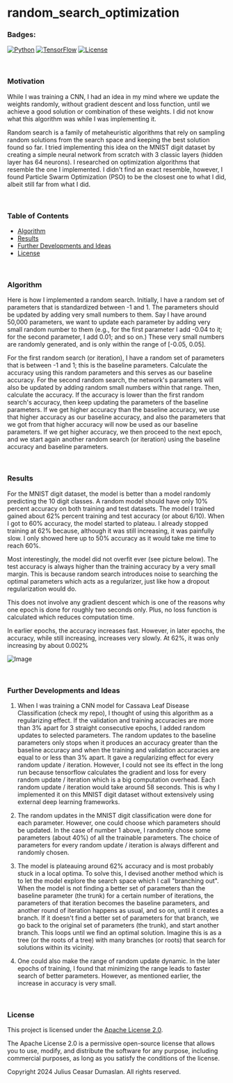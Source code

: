 # random_search_optimization

### Badges:

[![Python](https://img.shields.io/badge/Python-3.8-blue.svg)](https://www.python.org/)
[![TensorFlow](https://img.shields.io/badge/TensorFlow-2.x-orange.svg)](https://www.tensorflow.org/)
[![License](https://img.shields.io/badge/License-Apache%202.0-violet.svg)](https://opensource.org/licenses/Apache-2.0)

<br>

### Motivation
While I was training a CNN, I had an idea in my mind where we update the weights randomly, without gradient descent and loss function, until we achieve a good solution or combination of these weights. I did not know what this algorithm was while I was implementing it.

Random search is a family of metaheuristic algorithms that rely on sampling random solutions from the search space and keeping the best solution found so far. I tried implementing this idea on the MNIST digit dataset by creating a simple neural network from scratch with 3 classic layers (hidden layer has 64 neurons). I researched on optimization algorithms that resemble the one I implemented. I didn't find an exact resemble, however, I found Particle Swarm Optimization (PSO) to be the closest one to what I did, albeit still far from what I did.

<br>

### Table of Contents

- [Algorithm](https://github.com/jl-csar/random_search_optimization/edit/main/README.md#algorithm)
- [Results](https://github.com/jl-csar/random_search_optimization/edit/main/README.md#results)
- [Further Developments and Ideas](https://github.com/jl-csar/random_search_optimization/edit/main/README.md#further-developments-and-ideas)
- [License](https://github.com/jl-csar/random_search_optimization/edit/main/README.md#license)

<br>

### Algorithm
Here is how I implemented a random search. Initially, I have a random set of parameters that is standardized between -1 and 1. The parameters should be updated by adding very small numbers to them. Say I have around 50,000 parameters, we want to update each parameter by adding very small random number to them (e.g., for the first parameter I add -0.04 to it; for the second parameter, I add 0.01; and so on.) These very small numbers are randomly generated, and is only within the range of [-0.05, 0.05].

For the first random search (or iteration), I have a random set of parameters that is between -1 and 1; this is the baseline parameters. Calculate the accuracy using this random parameters and this serves as our baseline accuracy. For the second random search, the network's parameters will also be updated by adding random small numbers within that range. Then, calculate the accuracy. If the accuracy is lower than the first random search's accuracy, then keep updating the parameters of the baseline parameters. If we get higher accuracy than the baseline accuracy, we use that higher accuracy as our baseline accuracy, and also the parameters that we got from that higher accuracy will now be used as our baseline parameters. If we get higher accuracy, we then proceed to the next epoch, and we start again another random search (or iteration) using the baseline accuracy and baseline parameters.

<br>

### Results
For the MNIST digit dataset, the model is better than a model randomly predicting the 10 digit classes. A random model should have only 10% percent accuracy on both training and test datasets. The model I trained gained about 62% percent training and test accuracy (or about 6/10). When I got to 60% accuracy, the model started to plateau. I already stopped training at 62% because, although it was still increasing, it was painfully slow. I only showed here up to 50% accuracy as it would take me time to reach 60%.

Most interestingly, the model did not overfit ever (see picture below). The test accuracy is always higher than the training accuracy by a very small margin. This is because random search introduces noise to searching the optimal parameters which acts as a regularizer, just like how a dropout regularization would do.

This does not involve any gradient descent which is one of the reasons why one epoch is done for roughly two seconds only. Plus, no loss function is calculated which reduces computation time.

In earlier epochs, the accuracy increases fast. However, in later epochs, the accuracy, while still increasing, increases very slowly. At 62%, it was only increasing by about 0.002%

![Image](https://github.com/jl-csar/random_search_optimization/blob/main/training_results/accuracy%20graph.png)

<br>

### Further Developments and Ideas

1. When I was training a CNN model for Cassava Leaf Disease Classification (check my repo), I thought of using this algorithm as a regularizing effect. If the validation and training accuracies are more than 3% apart for 3 straight consecutive epochs, I added random updates to selected parameters. The random updates to the baseline parameters only stops when it produces an accuracy greater than the baseline accuracy and when the training and validation accuracies are equal to or less than 3% apart. It gave a regularizing effect for every random update / iteration. However, I could not see its effect in the long run because tensorflow calculates the gradient and loss for every random update / iteration which is a big computation overhead. Each random update / iteration would take around 58 seconds. This is why I implemented it on this MNIST digit dataset without extensively using external deep learning frameworks.

2. The random updates in the MNIST digit classification were done for each parameter. However, one could choose which parameters should be updated. In the case of number 1 above, I randomly chose some parameters (about 40%) of all the trainable parameters. The choice of parameters for every random update / iteration is always different and randomly chosen.

3. The model is plateauing around 62% accuracy and is most probably stuck in a local optima. To solve this, I devised another method which is to let the model explore the search space which I call "branching out". When the model is not finding a better set of parameters than the baseline parameter (the trunk) for a certain number of iterations, the parameters of that iteration becomes the baseline parameters, and another round of iteration happens as usual, and so on, until it creates a branch. If it doesn't find a better set of parameters for that branch, we go back to the original set of parameters (the trunk), and start another branch. This loops until we find an optimal solution. Imagine this is as a tree (or the roots of a tree) with many branches (or roots) that search for solutions within its vicinity.

4. One could also make the range of random update dynamic. In the later epochs of training, I found that minimizing the range leads to faster search of better parameters. However, as mentioned earlier, the increase in accuracy is very small.

<br>

### License

This project is licensed under the [Apache License 2.0](https://www.apache.org/licenses/LICENSE-2.0).

The Apache License 2.0 is a permissive open-source license that allows you to use, modify, and distribute the software for any purpose, including commercial purposes, as long as you satisfy the conditions of the license.

Copyright 2024 Julius Ceasar Dumaslan. All rights reserved.
